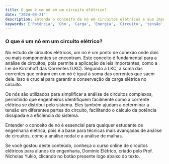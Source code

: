 ```yaml
---
title: O que é um nó em um circuito elétrico?
date: "2024-08-21"
description: Entenda o conceito de nó em circuitos elétricos e sua importância na análise de circuitos.
keywords: ['Potência', 'Ohm', 'Carga', 'Energia', 'Circuito', 'tensão', 'Nó']
---
```


### O que é um nó em um circuito elétrico?

No estudo de circuitos elétricos, um nó é um ponto de conexão onde dois ou mais componentes se encontram. Este conceito é fundamental para a análise de circuitos, pois permite a aplicação de leis importantes, como a Lei de Kirchhoff das Correntes (LKC). Segundo a LKC, a soma das correntes que entram em um nó é igual à soma das correntes que saem dele. Isso é crucial para garantir a conservação da carga elétrica no circuito.

Os nós são utilizados para simplificar a análise de circuitos complexos, permitindo que engenheiros identifiquem facilmente como a corrente elétrica se distribui pelo sistema. Eles também ajudam a determinar a tensão em diferentes partes do circuito, facilitando o cálculo da potência dissipada e a eficiência do sistema.

Entender o conceito de nó é essencial para qualquer estudante de engenharia elétrica, pois é a base para técnicas mais avançadas de análise de circuitos, como a análise nodal e a análise de malhas. 

Se você gostou deste conteúdo, conheça o curso online de circuitos elétricos para alunos de engenharia, Domínio Elétrico, criado pelo Prof. Nicholas Yukio, clicando no botão presente logo abaixo do texto.